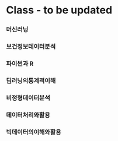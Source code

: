 # Class - to be updated

### 머신러닝
### 보건정보데이터분석
### 파이썬과 R
### 딥러닝의통계적이해
### 비정형데이터분석
### 데이터처리와활용
### 빅데이터의이해와활용
